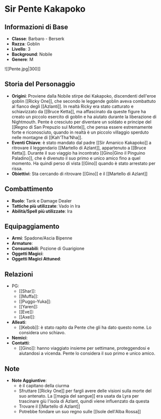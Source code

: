 # Sir Pente Kakapoko 

## Informazioni di Base
- **Classe**: Barbaro - Berserk
- **Razza**: Goblin
- **Livello**: 3
- **Background**: Nobile
- **Genere**: M

![[Pente.jpg|300]]

## Storia del Personaggio
- **Origini**: Proviene dalla Nobile stirpe dei Kakapoko, discendenti dell'eroe goblin [[Ricky One]], che secondo le leggende goblin aveva combattuto al fianco degli [[Azlanti]]. In realtà Ricky era stato catturato e schiavizzato da [[Bruce Ketta]], ma affascinato da queste figure ha creato un piccolo esercito di goblin e ha aiutato durante la liberazione di Nightmouth. Pente è cresciuto per diventare un soldato e principe del [[Regno di San Prepuzio sul Monte]], che pensa essere estremamente forte e riconosciuto, quando in realtà è un piccolo villaggio sperduto nelle montagne di [[Kah'Tha'Nha]]. 
- **Eventi Chiave**: è stato mandato dal padre [[Sir Amanico Kakapoko]] a ritrovare il leggendario [[Martello di Azlant]], appartenuto a [[Bruce Ketta]]. Durante il suo viaggio ha incontrato [[Gino|Gino il Pinguino Paladino]], che è divenuto il suo primo e unico amico fino a quel momento. Ha quindi perso di vista [[Gino]] quando è stato arrestato per rissa.
- **Obiettivi**: Sta cercando di ritrovare [[Gino]] e il [[Martello di Azlant]]

## Combattimento
- **Ruolo**: Tank e Damage Dealer
- **Tattiche più utilizzate**: Vado in Ira
- **Abilità/Spell più utilizzate**: Ira

## Equipaggiamento
- **Armi**: Spadone/Ascia Bipenne
- **Armature**: 
- **Consumabili**: Pozione di Guarigione
- **Oggetti Magici**: 
- **Oggetti Magici Attuned**: 

## Relazioni
- PG:
	- [[Shar]]:
	- [[Muffa]]:
	- [[Puggo-Yuka]]:
	- [[Yaren]]:
	- [[Eve]]:
	- [[Axel]]:
- **Alleati**: 
	- [[Kebob]]: è stato rapito da Pente che gli ha dato questo nome. Lo considera uno schiavo. 
- **Nemici**: 
- **Contatti**:
	- [[Gino]]: hanno viaggiato insieme per settimane, proteggendosi e aiutandosi a vicenda. Pente lo considera il suo primo e unico amico.

## Note
- **Note Aggiuntive**: 
	- è il capitano della ciurma
	- Sfruttare [[Ricky One]] per fargli avere delle visioni sulla morte del suo antenato. La [[magia del sangue]] era usata da Lyra per trascinare giù l'isola di Azlant, quindi viene influenzato da questa
	- Trovare il [[Martello di Azlant]]
	- Potrebbe fondare un suo regno sulle [[Isole dell'Alba Rossa]]
